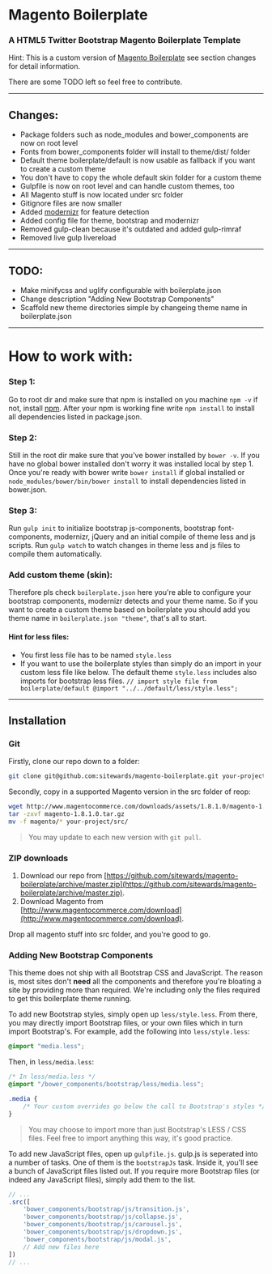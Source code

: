 # Magento Boilerplate
### A HTML5 Twitter Bootstrap Magento Boilerplate Template

Hint: This is a custom version of [Magento Boilerplate](https://github.com/webcomm/magento-boilerplate) see section changes for detail information.

There are some TODO left so feel free to contribute.

---

## Changes:
- Package folders such as node_modules and bower_components are now on root level
- Fonts from bower_components folder will install to theme/dist/ folder
- Default theme boilerplate/default is now usable as fallback if you want to create a custom theme
- You don't have to copy the whole default skin folder for a custom theme
- Gulpfile is now on root level and can handle custom themes, too
- All Magento stuff is now located under src folder
- Gitignore files are now smaller
- Added [modernizr](http://modernizr.com/) for feature detection
- Added config file for theme, bootstrap and modernizr
- Removed gulp-clean because it's outdated and added gulp-rimraf
- Removed live gulp livereload

---

## TODO:
- Make minifycss and uglify configurable with boilerplate.json
- Change description "Adding New Bootstrap Components"
- Scaffold new theme directories simple by changeing theme name in boilerplate.json

---

# How to work with:

### Step 1:
Go to root dir and make sure that npm is installed on you machine ` npm -v ` if not, install [npm](https://www.npmjs.org/). After your npm is working fine write ` npm install ` to install all dependencies listed in package.json.

### Step 2:
Still in the root dir make sure that you've bower installed by ` bower -v `. If you have no global bower installed don't worry it was installed local by step 1. Once you're ready with bower write ` bower install ` if global installed or ` node_modules/bower/bin/bower install ` to install dependencies listed in bower.json.

### Step 3:
Run ` gulp init ` to initialize bootstrap js-components, bootstrap font-components, modernizr, jQuery and an initial compile of theme less and js scripts.
Run ` gulp watch ` to watch changes in theme less and js files to compile them automatically.

### Add custom theme (skin):
Therefore pls check ` boilerplate.json ` here you're able to configure your bootstrap components, modernizr detects and your theme name.
So if you want to create a custom theme based on boilerplate you should add you theme name in ` boilerplate.json "theme" `, that's all to start.

#### Hint for less files:
- You first less file has to be named ` style.less `
- If you want to use the boilerplate styles than simply do an import in your custom less file like below. The default theme ` style.less ` includes also imports for bootstrap less files.
`
// import style file from boilerplate/default
@import "../../default/less/style.less";
`

---

## Installation

### Git

Firstly, clone our repo down to a folder:

```bash
git clone git@github.com:sitewards/magento-boilerplate.git your-project
```

Secondly, copy in a supported Magento version in the src folder of reop:

```bash
wget http://www.magentocommerce.com/downloads/assets/1.8.1.0/magento-1.8.1.0.tar.gz
tar -zxvf magento-1.8.1.0.tar.gz
mv -f magento/* your-project/src/
```

> You may update to each new version with `git pull`.

### ZIP downloads

1. Download our repo from [https://github.com/sitewards/magento-boilerplate/archive/master.zip](https://github.com/sitewards/magento-boilerplate/archive/master.zip).
2. Download Magento from [http://www.magentocommerce.com/download](http://www.magentocommerce.com/download).

Drop all magento stuff into src folder, and you're good to go.

### Adding New Bootstrap Components

This theme does not ship with all Bootstrap CSS and JavaScript. The reason is, most sites don't **need** all the components and therefore you're bloating a site by providing more than required. We're including only the files required to get this boilerplate theme running.

To add new Bootstrap styles, simply open up `less/style.less`. From there, you may directly import Bootstrap files, or your own files which in turn import Bootstrap's. For example, add the following into `less/style.less`:

```css
@import "media.less";
```

Then, in `less/media.less`:

```css
/* In less/media.less */
@import "/bower_components/bootstrap/less/media.less";

.media {
    /* Your custom overrides go below the call to Bootstrap's styles */
}
```

> You may choose to import more than just Bootstrap's LESS / CSS files. Feel free to import anything this way, it's good practice.

To add new JavaScript files, open up `gulpfile.js`. gulp.js is seperated into a number of tasks. One of them is the `bootstrapJs` task. Inside it, you'll see a bunch of JavaScript files listed out. If you require more Bootstrap files (or indeed any JavaScript files), simply add them to the list.

```javascript
// ...
.src([
    'bower_components/bootstrap/js/transition.js',
    'bower_components/bootstrap/js/collapse.js',
    'bower_components/bootstrap/js/carousel.js',
    'bower_components/bootstrap/js/dropdown.js',
    'bower_components/bootstrap/js/modal.js',
    // Add new files here
])
// ...
```
